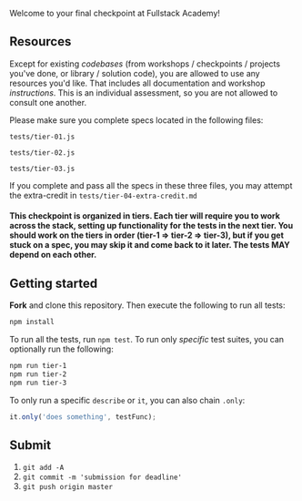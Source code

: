 Welcome to your final checkpoint at Fullstack Academy!

## Resources

Except for existing *codebases* (from workshops / checkpoints / projects you've done, or library / solution code), you are allowed to use any resources you'd like. That includes all documentation and workshop *instructions*. This is an individual assessment, so you are not allowed to consult one another.

Please make sure you complete specs located in the following files:

`tests/tier-01.js`

`tests/tier-02.js`

`tests/tier-03.js`

If you complete and pass all the specs in these three files, you may attempt the extra-credit in `tests/tier-04-extra-credit.md`

#### This checkpoint is organized in tiers. Each tier will require you to work across the stack, setting up functionality for the tests in the next tier. You should work on the tiers in order (tier-1 => tier-2 => tier-3), but if you get stuck on a spec, you may skip it and come back to it later. The tests MAY depend on each other.

## Getting started

**Fork** and clone this repository. Then execute the following to run all tests:

```bash
npm install
```

To run all the tests, run `npm test`. To run only _specific_ test suites, you can optionally run the following:

```bash
npm run tier-1
npm run tier-2
npm run tier-3
```

To only run a specific `describe` or `it`, you can also chain `.only`:

```js
it.only('does something', testFunc);
```

## Submit

1. `git add -A`
2. `git commit -m 'submission for deadline'`
3. `git push origin master`
